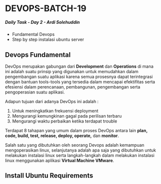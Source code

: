 # DEVOPS-BATCH-19
##### Daily Task - Day 2 - Ardi Solehuddin

-  Fundamental Devops
-  Step by step instalasi ubuntu server

## Devops Fundamental
DevOps merupakan gabungan dari **Development** dan **Operations** di mana ini adalah suatu prinsip yang digunakan untuk memudahkan dalam pengembangan suatu aplikasi karena semua prosesnya dapat terintegrasi dengan bantuan tools-tools yang tersedia dalam mencapai efektifitas serta efesiensi dalam perencanaan, pembangunan, pengembangan serta pengoperasian suatu aplikasi.

Adapun tujuan dari adanya DevOps ini adalah :
1. Untuk meningkatkan frekuensi deployment
2. Mengurangi kemungkinan gagal pada perilisan terbaru
3. Mengurangi waktu perbaikan ketika terdapat trouble

Terdapat 8 tahapan yang umum dalam proses DevOps antara lain **plan, code, build, test, release, deploy, operate,** dan **monitor**.

Salah satu yang dibutuhkan oleh seorang Devops adalah kemampuan mengoperasikan linux, selanjutanya adalah apa saja yang dibutuhkan untuk melakukan instalasi linux serta langkah-langkah dalam melakukan instalasi linux menggunakan aplikasi **Virtual Machine VMware**.

## Install Ubuntu Requirements
